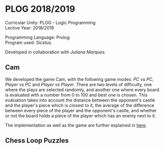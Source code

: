 # PLOG 2018/2019

Curricular Unity: PLOG - Logic Programming <br>
Lective Year: 2018/2019

Programming Language: Prolog <br>
Program used: Sicstus.

Developed in collaboration with *Juliana Marques*.

## Cam

We developed the game Cam, with the following game modes: *PC vs PC*, *Player vs PC* and *Player vs Player*. There are two levels of difficulty, one where the plays are selected randomly, and another one where every board is evaluated with a number from 0 to 100 and best one is chosen. This evaluation takes into account the distance between the opponent's castle and the player's piece which is closest to it, the average of the difference between every piece of the player and the opponent's castle, and whether or not the board holds a piece of the player which has an enemy next to it.

The implementation as well as the game are further explained in [here](https://github.com/helenaMontenegro/PLOG-18-19/blob/master/Cam/report.pdf).

## Chess Loop Puzzles
